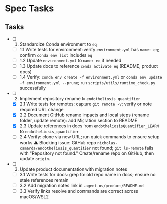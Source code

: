 # Spec Tasks

## Tasks

- [ ] 1. Standardize Conda environment to `eq`
  - [ ] 1.1 Write tests for environment: verify `environment.yml` has `name: eq`; confirm `conda env list` includes `eq`
  - [ ] 1.2 Update `environment.yml` to `name: eq` if needed
  - [ ] 1.3 Update docs to reference `conda activate eq` (README, product docs)
  - [ ] 1.4 Verify: `conda env create -f environment.yml` or `conda env update -f environment.yml --prune`; run `scripts/utils/runtime_check.py` successfully

- [ ] 2. Implement repository rename to `endotheliosis_quantifier`
  - [x] 2.1 Write tests for remotes: capture `git remote -v`; verify or note required URL change
  - [x] 2.2 Document GitHub rename impacts and local steps (rename folder, update remote): add Migration section to README
  - [x] 2.3 Update references in docs from `endotheliosisQuantifier_LEARN` to `endotheliosis_quantifier`
  - [ ] 2.4 Verify: clone via new URL; run quick commands to ensure setup works
    ⚠️ Blocking issue: GitHub repo `nicholas-camarda/endotheliosis_quantifier` not found; `git ls-remote` fails with "Repository not found." Create/rename repo on GitHub, then update `origin`.

- [ ] 3. Update product documentation with migration notes
  - [ ] 3.1 Write tests for docs: grep for old repo name in docs; ensure no stale references remain
  - [ ] 3.2 Add migration notes link in `.agent-os/product/README.md`
  - [ ] 3.3 Verify links resolve and commands are correct across macOS/WSL2
